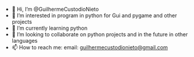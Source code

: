 - 👋 Hi, I’m @GuilhermeCustodioNieto
- 👀 I’m interested in program in python for Gui and pygame and other projects
- 🌱 I’m currently learning python
- 💞️ I’m looking to collaborate on python projects and in the future in other languages
- 📫 How to reach me: email: guilhermecustodionieto@gmail.com

<!---
GuilhermeCustodioNieto/GuilhermeCustodioNieto is a ✨ special ✨ repository because its `README.md` (this file) appears on your GitHub profile.
You can click the Preview link to take a look at your changes.
--->
